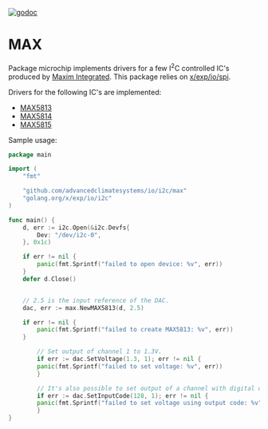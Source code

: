 [![godoc](https://img.shields.io/badge/godoc-reference-blue.svg?style=flat)](https://godoc.org/github.com/AdvancedClimateSystems/io/i2c/max)

# MAX

Package microchip implements drivers for a few I<sup>2</sup>C controlled IC's
produced by [Maxim Integrated](https://www.maximintegrated.com). This package
relies on [x/exp/io/spi](https://godoc.org/golang.org/x/exp/io/i2c).

Drivers for the following IC's are implemented:

* [MAX5813](https://www.maximintegrated.com/en/products/analog/data-converters/digital-to-analog-converters/MAX5813.html)
* [MAX5814](https://www.maximintegrated.com/en/products/analog/data-converters/digital-to-analog-converters/MAX5814.html)
* [MAX5815](https://www.maximintegrated.com/en/products/analog/data-converters/digital-to-analog-converters/MAX5815.html)

Sample usage:

```go
package main

import (
	"fmt"

	"github.com/advancedclimatesystems/io/i2c/max"
	"golang.org/x/exp/io/i2c"
)

func main() {
	d, err := i2c.Open(&i2c.Devfs{
		Dev: "/dev/i2c-0",
	}, 0x1c)

	if err != nil {
		panic(fmt.Sprintf("failed to open device: %v", err))
	}
	defer d.Close()


	// 2.5 is the input reference of the DAC.
	dac, err := max.NewMAX5813(d, 2.5)

	if err != nil {
		panic(fmt.Sprintf("failed to create MAX5813: %v", err))
	}

        // Set output of channel 1 to 1.3V.
        if err := dac.SetVoltage(1.3, 1); err != nil {
		panic(fmt.Sprintf("failed to set voltage: %v", err))
        }

        // It's also possible to set output of a channel with digital output code.
        if err := dac.SetInputCode(128, 1); err != nil {
		panic(fmt.Sprintf("failed to set voltage using output code: %v", err))
        }
}
```
